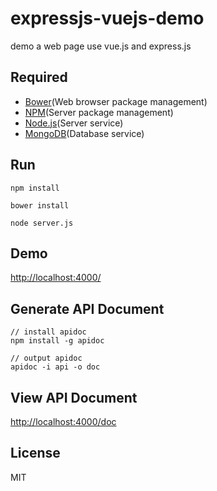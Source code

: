 # expressjs-vuejs-demo
demo a web page use vue.js and express.js

## Required
- [Bower](http://bower.io/)(Web browser package management)
- [NPM](http://npmjs.com)(Server package management)
- [Node.js](https://nodejs.org/)(Server service)
- [MongoDB](https://www.mongodb.org/)(Database service)

## Run

```
npm install
```

```
bower install
```

```
node server.js
```

## Demo

[http://localhost:4000/](http://localhost:4000/)


## Generate API Document
```
// install apidoc
npm install -g apidoc
```

```
// output apidoc
apidoc -i api -o doc
```

## View API Document

[http://localhost:4000/doc](http://localhost:4000/doc)

## License
MIT

